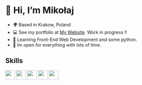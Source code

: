 # 👋 Hi, I’m Mikołaj
- 🌍 Based in Krakow, Poland
- 💻 See my portfolio at [My Website](#). Work in progress !!
- 🧠 Learning Front-End Web Development and some python.
- 👻 Im open for everything with lots of time.
## Skills
<div>
<img src="https://raw.githubusercontent.com/danielcranney/readme-generator/main/public/icons/skills/html5-colored.svg" width="30px">
<img src="https://raw.githubusercontent.com/danielcranney/readme-generator/main/public/icons/skills/css3-colored.svg" width="30px">
<img src="https://upload.wikimedia.org/wikipedia/commons/9/99/Unofficial_JavaScript_logo_2.svg" width="30px">
<img src="https://raw.githubusercontent.com/danielcranney/readme-generator/main/public/icons/skills/python-colored.svg" width="30px">
<img src="https://upload.wikimedia.org/wikipedia/commons/4/45/The_GIMP_icon_-_gnome.svg" width="30px">
</div>
<!---
ooh-boon-too/ooh-boon-too is a ✨ special ✨ repository because its `README.md` (this file) appears on your GitHub profile.
You can click the Preview link to take a look at your changes.
--->

